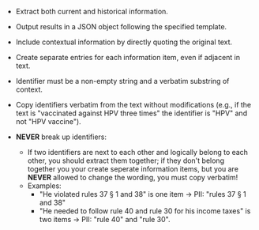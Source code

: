 - Extract both current and historical information.
- Output results in a JSON object following the specified template.
- Include contextual information by directly quoting the original text.

- Create separate entries for each information item, even if adjacent in text.

- Identifier must be a non-empty string and a verbatim substring of context.
- Copy identifiers verbatim from the text without modifications (e.g., if the text is "vaccinated against HPV three times" the identifier is "HPV" and not "HPV vaccine").
- **NEVER** break up identifiers:
    - If two identifiers are next to each other and logically belong to each other, you should extract them together; if they don't belong together you your create seperate information items, but you are **NEVER** allowed to change the wording, you must copy verbatim!
    - Examples:
        - "He violated rules 37 § 1 and 38" is one item -> PII: "rules 37 § 1 and 38"
        - "He needed to follow rule 40 and rule 30 for his income taxes" is two items -> PII: "rule 40" and "rule 30".